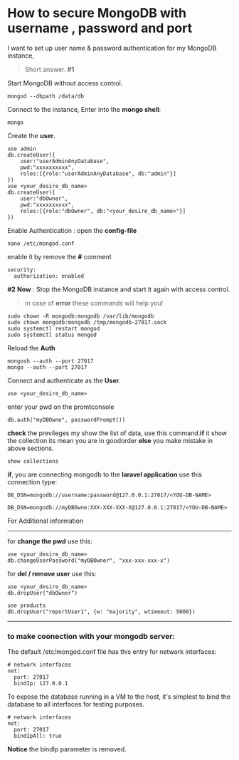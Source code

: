 # How to secure MongoDB with username , password and port
I want to set up user name & password authentication for my MongoDB instance,

>Short answer.
**#1**

Start MongoDB without access control.
```
mongod --dbpath /data/db
```
Connect to the instance, Enter into the **mongo shell**: 
```
mongo
```
Create the **user**.
```
use admin
db.createUser({
    user:"userAdminAnyDatabase",
    pwd:"xxxxxxxxxx",
    roles:[{role:"userAdminAnyDatabase", db:"admin"}]
})
use <your_desire_db_name>
db.createUser({
    user:"dbOwner",
    pwd:"xxxxxxxxxx",
    roles:[{role:"dbOwner", db:"<your_desire_db_name>"}]
})
```
Enable Authentication : open the **config-file**
```
nano /etc/mongod.conf
```
enable it by remove the **#** comment
```
security:
  authorization: enabled
```
**#2**
**Now** : Stop the MongoDB instance and start it again with access control.
>in case of **error** these commands will help you!
```
sudo chown -R mongodb:mongodb /var/lib/mongodb
sudo chown mongodb:mongodb /tmp/mongodb-27017.sock    
sudo systemctl restart mongod 
sudo systemctl status mongod 
```
Reload the **Auth**
```
mongosh --auth --port 27017
mongo --auth --port 27017
```
Connect and authenticate as the **User**.
```
use <your_desire_db_name>
```
enter your pwd on the promtconsole
```
db.auth("myDBOwne", passwordPrompt())
```
**check** the previleges my show the list of data, use this command.**if** it show the collection its mean you are in goodorder **else** you make mistake in above sections.
```
show collections
```
**if**, you are connecting mongodb to the **laravel application** use this connection type:
```
DB_DSN=mongodb://username:password@127.0.0.1:27017/<YOU-DB-NAME>

DB_DSN=mongodb://myDBOwne:XXX-XXX-XXX-X@127.0.0.1:27017/<YOU-DB-NAME>
```



For Additional information
__________________________________________________________________________
for **change the pwd** use this:
```
use <your_desire_db_name>
db.changeUserPassword("myDBOwner", "xxx-xxx-xxx-x")
````
for **del / remove user** use this:
```
use <your_desire_db_name>
db.dropUser("dbOwner")
```
```
use products
db.dropUser("reportUser1", {w: "majority", wtimeout: 5000})
```

__________________________________________________________________________

### to make coonection with your mongodb server:

The default /etc/mongod.conf file has this entry for network interfaces:
```
# network interfaces
net:
  port: 27017
  bindIp: 127.0.0.1
```
To expose the database running in a VM to the host, it's simplest to bind the database to all interfaces for testing purposes.
```
# network interfaces
net:
  port: 27017
  bindIpAll: true
```
**Notice** the bindIp parameter is removed.






[LINK]:https://stackoverflow.com/questions/4881208/how-to-secure-mongodb-with-username-and-password

[LINK]:https://severalnines.com/blog/how-secure-mongodb-ransomware-ten-tips
